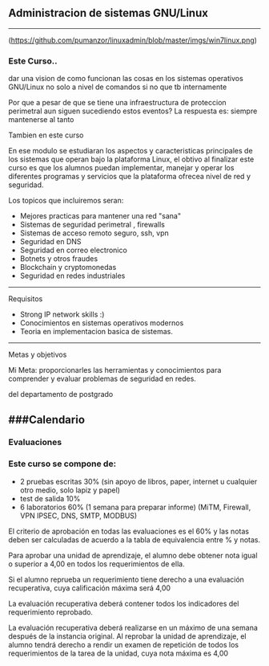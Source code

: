 ## Administracion de sistemas GNU/Linux 
-----------------

(https://github.com/pumanzor/linuxadmin/blob/master/imgs/win7linux.png)

### Este Curso..

dar una vision de como funcionan las cosas en los sistemas operativos GNU/Linux no solo a nivel de comandos si no que tb internamente

Por que a pesar de que se tiene una infraestructura de proteccion perimetral aun siguen sucediendo estos eventos?
La respuesta es: siempre mantenerse al tanto

Tambien en este curso

En ese modulo se estudiaran los aspectos y caracteristicas principales de los sistemas que operan bajo la plataforma Linux, el obtivo al finalizar este curso es que los alumnos puedan implementar, manejar y operar los diferentes programas y servicios que la plataforma ofrecea nivel de red y seguridad.

Los topicos que incluiremos seran:

- Mejores practicas para mantener una red "sana"
- Sistemas de seguridad perimetral , firewalls
- Sistemas de acceso remoto seguro, ssh, vpn
- Seguridad en DNS
- Seguridad en correo electronico
- Botnets y otros fraudes
- Blockchain y cryptomonedas
- Seguridad en redes industriales

----------------
Requisitos

- Strong IP network skills :)
- Conocimientos en sistemas operativos modernos
- Teoria en implementacion basica de sistemas.

--------------
Metas y objetivos

Mi Meta:
proporcionarles las herramientas y conocimientos para comprender y evaluar problemas de seguridad en redes.

del departamento de postgrado


###Calendario
--------

### Evaluaciones

### Este curso se compone de:

* 2 pruebas escritas 30% (sin apoyo de libros, paper, internet u cualquier otro medio, solo lapiz y papel)
* test de salida 10%
* 6 laboratorios 60% (1 semana para preparar informe) (MiTM, Firewall, VPN IPSEC, DNS, SMTP, MODBUS)

El criterio de aprobación en todas las evaluaciones es el 60% y las notas deben ser calculadas de acuerdo a la tabla de equivalencia entre % y notas.

Para aprobar una unidad de aprendizaje, el alumno debe obtener nota igual o superior a 4,00 en todos los requerimientos de ella.

Si el alumno reprueba un requerimiento tiene derecho a una evaluación recuperativa, cuya calificación máxima será 4,00

La evaluación recuperativa deberá contener todos los indicadores del requerimiento reprobado.

La evaluación recuperativa deberá realizarse en un máximo de una semana después de la instancia original. Al reprobar la unidad de aprendizaje, el alumno tendrá derecho a rendir un examen de repetición de todos los requerimientos de la tarea de la unidad, cuya nota máxima es 4,00
